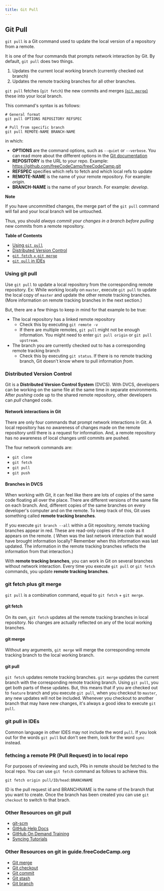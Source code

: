 ```yaml
---
title: Git Pull
---
```

## Git Pull

`git pull` is a Git command used to update the local version of a repository from a remote. 

It is one of the four commands that prompts network interaction by Git. By default, `git pull` does two things.

1. Updates the current local working branch (currently checked out branch)
1. Updates the remote tracking branches for all other branches.

`git pull` fetches (`git fetch`) the new commits and merges <a href='https://guide.freecodecamp.org/git/git-merge' target='_blank' rel='nofollow'>(`git merge`)</a> these into your local branch.

This command's syntax is as follows:

```shell
# General format
git pull OPTIONS REPOSITORY REFSPEC

# Pull from specific branch
git pull REMOTE-NAME BRANCH-NAME
```

in which:

- **OPTIONS** are the command options, such as `--quiet` or `--verbose`. You can read more about the different options in the <a href='https://git-scm.com/docs/git-pull' target='_blank' rel='nofollow'>Git documentation</a>
- **REPOSITORY** is the URL to your repo. Example:  https://github.com/freeCodeCamp/freeCodeCamp.git
- **REFSPEC** specifies which refs to fetch and which local refs to update
- **REMOTE-NAME** is the name of your remote repository. For example: *origin*.
- **BRANCH-NAME** is the name of your branch. For example: *develop*.

**Note**

If you have uncommitted changes, the merge part of the `git pull` command will fail and your local branch will be untouched. 

Thus, you should *always commit your changes in a branch before pulling* new commits from a remote repository.

**Table of Contents**

- [Using `git pull`](#using-git-pull)
- [Distributed Version Control](#distributed-version-control)
- [`git fetch` + `git merge`](#git-fetch-plus-git-merge)
- [`git pull` in IDEs](#git-pull-in-IDEs)

### Using git pull

Use `git pull` to update a local repository from the corresponding remote repository. Ex: While working locally on `master`, execute `git pull` to update the local copy of `master` and update the other remote tracking branches. (More information on remote tracking branches in the next section.) 

But, there are a few things to keep in mind for that example to be true: 
- The local repository has a linked remote repository
  - Check this by executing `git remote -v`
  - If there are multiple remotes, `git pull` might not be enough information. You might need to enter `git pull origin` or `git pull upstream`. 
- The branch you are currently checked out to has a corresponding remote tracking branch
  - Check this by executing `git status`. If there is no remote tracking branch, Git doesn't know where to pull information _from_. 
  
### Distributed Version Control
Git is a **Distributed Version Control System** (DVCS). With DVCS, developers can be working on the same file at the same time in separate environments. After _pushing_ code up to the shared remote repository, other developers can _pull_ changed code.

#### Network interactions in Git 
There are only four commands that prompt network interactions in Git. A local repository has no awareness of changes made on the remote repository until there is a request for information. And, a remote repository has no awareness of local changes until commits are pushed.

The four network commands are:
- `git clone`
- `git fetch`
- `git pull`
- `git push`

#### Branches in DVCS

When working with Git, it can feel like there are lots of copies of the same code floating all over the place. There are different versions of the same file on each branch. And, different copies of the same branches on every developer's computer and on the remote. To keep track of this, Git uses something called **remote tracking branches**. 

If you execute `git branch --all` within a Git repository, remote tracking branches appear in red. These are read-only copies of the code as it appears on the remote. ( When was the last network interaction that would have brought information locally? Remember when this information was last updated. The information in the remote tracking branches reflects the information from that interaction.) 

With **remote tracking branches**, you can work in Git on several branches without network interaction.  Every time you execute `git pull` or `git fetch` commands, you update **remote tracking branches**.

### git fetch plus git merge

`git pull` is a combination command, equal to `git fetch` + `git merge`. 

#### git fetch
On its own, `git fetch` updates all the remote tracking branches in local repository. No changes are actually reflected on any of the local working branches. 

#### git merge
Without any arguments, `git merge` will merge the corresponding remote tracking branch to the local working branch. 

#### git pull
`git fetch` updates remote tracking branches. `git merge` updates the current branch with the corresponding remote tracking branch. Using `git pull`, you get both parts of these updates. But, this means that if you are checked out to `feature` branch and you execute `git pull`, when you checkout to `master`, any new updates will not be included. Whenever you checkout to another branch that may have new changes, it's always a good idea to execute `git pull`. 

### git pull in IDEs
Common language in other IDES may not include the word `pull`. If you look out for the words `git pull` but don't see them, look for the word `sync` instead. 

### fethcing a remote PR (Pull Request) in to local repo
For purposes of reviewing and such, PRs in remote should be fetched to the local repo. You can use `git fetch` command as follows to achieve this.

`git fetch origin pull/ID/head:BRANCHNAME`

ID is the pull request id and BRANCHNAME is the name of the branch that you want to create. Once the branch has been created you can use `git checkout` to switch to that brach.


### Other Resources on git pull
- <a href='https://git-scm.com/docs/git-pull' target='_blank' rel='nofollow'>git-scm</a>
- <a href='https://help.github.com/articles/fetching-a-remote/#pull' target='_blank' rel='nofollow'>GitHub Help Docs</a>
- <a href='https://services.github.com/on-demand/intro-to-github/create-pull-request' target='_blank' rel='nofollow'>GitHub On Demand Training</a>
- <a href='https://www.atlassian.com/git/tutorials/syncing' target='_blank' rel='nofollow'>Syncing Tutorials</a>

### Other Resources on git in guide.freeCodeCamp.org
- [Git merge](../git-merge/index.md)
- [Git checkout](../git-checkout/index.md)
- [Git commit](../git-commit/index.md)
- [Git stash](../git-stash/index.md)
- [Git branch](../git-branch/index.md)
